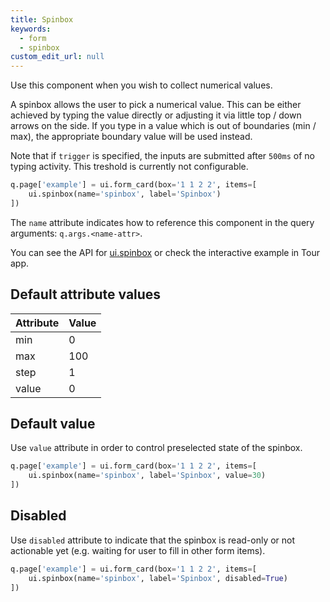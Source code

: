 ```yaml
---
title: Spinbox
keywords:
  - form
  - spinbox
custom_edit_url: null
---
```


Use this component when you wish to collect numerical values.

A spinbox allows the user to pick a numerical value. This can be either achieved by typing the value
directly or adjusting it via little top / down arrows on the side. If you type in a value
which is out of boundaries (min / max), the appropriate boundary value will be used instead.

Note that if `trigger` is specified, the inputs are submitted after `500ms` of no typing activity. This
treshold is currently not configurable.

```py
q.page['example'] = ui.form_card(box='1 1 2 2', items=[
    ui.spinbox(name='spinbox', label='Spinbox')
])
```

The `name` attribute indicates how to reference this component in the query arguments: `q.args.<name-attr>`.

You can see the API for [ui.spinbox](/docs/api/ui#spinbox) or check the interactive example in Tour app.

## Default attribute values

| Attribute | Value |
|-----------|-------|
| min       | 0     |
| max       | 100   |
| step      | 1     |
| value     | 0     |



## Default value

Use `value` attribute in order to control preselected state of the spinbox.

```py
q.page['example'] = ui.form_card(box='1 1 2 2', items=[
    ui.spinbox(name='spinbox', label='Spinbox', value=30)
])
```

## Disabled

Use `disabled` attribute to indicate that the spinbox is read-only or not actionable yet (e.g.
waiting for user to fill in other form items).

```py
q.page['example'] = ui.form_card(box='1 1 2 2', items=[
    ui.spinbox(name='spinbox', label='Spinbox', disabled=True)
])
```
